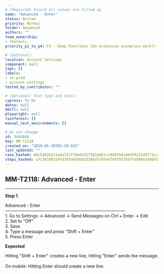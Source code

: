 ```yaml
---
# (Required) Ensure all values are filled up
name: "Advanced - Enter"
status: Active
priority: Normal
folder: Advanced
authors: ""
team_ownership: 
- Channels
priority_p1_to_p4: P3 - Deep Functions (Do extensive scenarios work?)

# (Optional)
location: Account Settings
component: null
tags: []
labels: 
- se-prod
- account-settings
tested_by_contributor: ""

# (Optional) Test type and tools
cypress: To Do
detox: null
mmctl: null
playwright: null
rainforest: []
manual_test_environments: []

# Do not change
id: 5444666
key: MM-T2118
created_on: "2020-05-20T05:50:55Z"
last_updated: ""
case_hashed: 68c5482b2c2a4e72cf704d2d275814d61cc84d7b8146df0125d9f72cc141da5c06f7f7d64a5cc9b942f0c3c7e2db9fe1
steps_hashed: a7c36108314fd3bfa039bb15205d7c074d7d9797203ffa50b424d641f1bdbc8718433f6d0adadac07639de2ed03b85da
---
```


<!-- (Auto-generated) Based on frontmatter's "key" and "name" -->

## MM-T2118: Advanced - Enter

---

**Step 1**

Advanced - Enter\
————————————————————————————\
1\. Go to Settings -> Advanced -> Send Messages on Ctrl + Enter -> Edit\
2\. Set to "Off"\
3\. Save\
4\. Type a message and press "Shift + Enter"\
5\. Press Enter

**Expected**

Hitting "Shift + Enter" creates a new line, hitting "Enter" sends the message.\
\
On mobile: Hitting Enter should create a new line.
